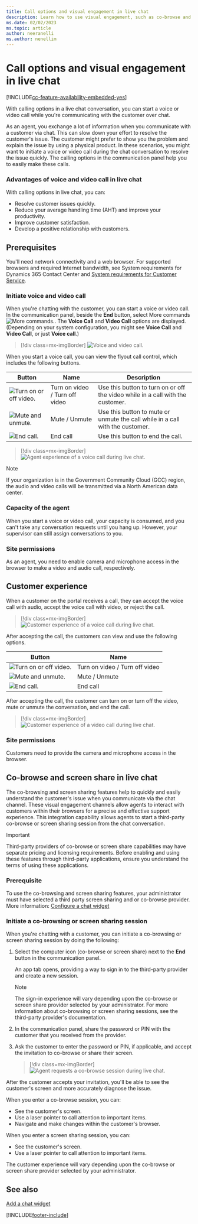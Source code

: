 ```yaml
---
title: Call options and visual engagement in live chat
description: Learn how to use visual engagement, such as co-browse and screen sharing, and elevating a chat conversation to voice and video call.
ms.date: 02/02/2023
ms.topic: article
author: neeranelli
ms.author: nenellim
---
```


# Call options and visual engagement in live chat


[!INCLUDE[cc-feature-availability-embedded-yes](../../includes/cc-feature-availability-embedded-yes.md)]

With calling options in a live chat conversation, you can start a voice or video call while you're communicating with the customer over chat.

As an agent, you exchange a lot of information when you communicate with a customer via chat. This can slow down your effort to resolve the customer's issue. The customer might prefer to show you the problem and explain the issue by using a physical product. In these scenarios, you might want to initiate a voice or video call during the chat conversation to resolve the issue quickly. The calling options in the communication panel help you to easily make these calls.

### Advantages of voice and video call in live chat

With calling options in live chat, you can:

- Resolve customer issues quickly.
- Reduce your average handling time (AHT) and improve your productivity.
- Improve customer satisfaction.
- Develop a positive relationship with customers.

## Prerequisites

You'll need network connectivity and a web browser. For supported browsers and required Internet bandwidth, see 
System requirements for Dynamics 365 Contact Center and [System requirements for Customer Service](../implement/system-requirements-omnichannel.md).

### Initiate voice and video call

When you're chatting with the customer, you can start a voice or video call. In the communication panel, beside the **End** button, select More commands ![More commands.](../media/ellipsis.png "More commands"). The **Voice Call** and **Video Call** options are displayed. (Depending on your system configuration, you might see **Voice Call** and **Video Call**, or just **Voice call**.)

> [!div class=mx-imgBorder]
> ![Voice and video call.](../media/chat-voice-video-call.png "Voice and video call")

When you start a voice call, you can view the flyout call control, which includes the following buttons.

|Button | Name | Description |
|----------------------|-------------------------|-----------------------------|
|![Turn on or off video.](../media/turn-on-off-video.png "Turn on or off video")| Turn on video / Turn off video |  Use this button to turn on or off the video while in a call with the customer.|
|![Mute and unmute.](../media/mute-unmute.png "Mute and unmute")| Mute / Unmute | Use this button to mute or unmute the call while in a call with the customer. |
|![End call.](../media/end-call.png "End call")| End call | Use this button to end the call. |

> [!div class=mx-imgBorder]
> ![Agent experience of a voice call during live chat.](../media/chat-voice-call.png "Agent experience of a voice call during live chat")

> [!Note]
> If your organization is in the Government Community Cloud (GCC) region, the audio and video calls will be transmitted via a North American data center. 

### Capacity of the agent

When you start a voice or video call, your capacity is consumed, and you can't take any conversation requests until you hang up. However, your supervisor can still assign conversations to you.

### Site permissions

As an agent, you need to enable camera and microphone access in the browser to make a video and audio call, respectively.

## Customer experience

When a customer on the portal receives a call, they can accept the voice call with audio, accept the voice call with video, or reject the call.

> [!div class=mx-imgBorder]
> ![Customer experience of a voice call during live chat.](../media/call-accept.png "Customer experience of a voice call during live chat")

After accepting the call, the customers can view and use the following options.

|Button | Name |
|----------------------|-------------------------|
|![Turn on or off video.](../media/turn-on-off-video.png "Turn on or off video")| Turn on video / Turn off video | 
|![Mute and unmute.](../media/mute-unmute.png "Mute and unmute")| Mute / Unmute | 
|![End call.](../media/end-call.png "End call")| End call | 


After accepting the call, the customer can turn on or turn off the video, mute or unmute the conversation, and end the call.

> [!div class=mx-imgBorder]
> ![Customer experience of a video call during live chat.](../media/calling2.png "Customer experience of a video call during live chat")

### Site permissions

Customers need to provide the camera and microphone access in the browser.

## Co-browse and screen share in live chat

The co-browsing and screen sharing features help to quickly and easily understand the customer's issue when you communicate via the chat channel. These visual engagement channels allow agents to interact with customers within their browsers for a precise and effective support experience. This integration capability allows agents to start a third-party co-browse or screen sharing session from the chat conversation. 

> [!Important]
> Third-party providers of co-browse or screen share capabilities may have separate pricing and licensing requirements. Before enabling and using these features through third-party applications, ensure you understand the terms of using these applications.

### Prerequisite

To use the co-browsing and screen sharing features, your administrator must have selected a third party screen sharing and or co-browse provider. More information: [Configure a chat widget](../administer/add-chat-widget.md#configure-a-chat-widget)

### Initiate a co-browsing or screen sharing session

When you're chatting with a customer, you can initiate a co-browsing or screen sharing session by doing the following: 

1. Select the computer icon (co-browse or screen share) next to the **End** button in the communication panel. 

    An app tab opens, providing a way to sign in to the third-party provider and create a new session.

   > [!Note]
   > The sign-in experience will vary depending upon the co-browse or screen share provider selected by your administrator. For more information about co-browsing or screen sharing sessions, see the third-party provider's documentation.

3. In the communication panel, share the password or PIN with the customer that you received from the provider. 

4. Ask the customer to enter the password or PIN, if applicable, and accept the invitation to co-browse or share their screen.

    > [!div class=mx-imgBorder]
    > ![Agent requests a co-browse session during live chat.](../media/third-party-co-browse-agent-chat.png "Agent requests a co-browse session during live chat")

After the customer accepts your invitation, you'll be able to see the customer's screen and more accurately diagnose the issue.

When you enter a co-browse session, you can:

- See the customer's screen.
- Use a laser pointer to call attention to important items.
- Navigate and make changes within the customer's browser.

When you enter a screen sharing session, you can:

- See the customer's screen.
- Use a laser pointer to call attention to important items. 

The customer experience will vary depending upon the co-browse or screen share provider selected by your administrator.

## See also

[Add a chat widget](../administer/add-chat-widget.md)


[!INCLUDE[footer-include](../../includes/footer-banner.md)]

